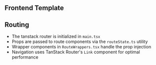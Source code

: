 ## Frontend Template


## Routing 
* The tanstack router is initialized in `main.tsx`
* Props are passed to route components via the `routeState.ts` utility
* Wrapper components in `RouteWrappers.tsx` handle the prop injection
* Navigation uses TanStack Router's `Link` component for optimal performance
